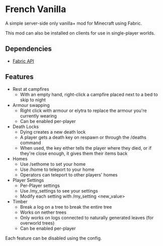 # French Vanilla

A simple server-side only vanilla+ mod for Minecraft using Fabric.

This mod can also be installed on clients for use in single-player worlds.

## Dependencies

- [Fabric API](https://www.curseforge.com/minecraft/mc-mods/fabric-api)

## Features

- Rest at campfires
    - With an empty hand, right-click a campfire placed next to a bed to skip to night
- Armour swapping
    - Right click with armour or elytra to replace the armour you're currently wearing
    - Can be enabled per-player
- Death Locks
    - Dying creates a new death lock
    - A player gets a death key on respawn or through the /deaths command
    - When used, the key either tells the player where they died, or if they're close enough, it gives them their items
      back
- Homes
    - Use /sethome to set your home
    - Use /home to teleport to your home
    - Operators can teleport to other players' homes
- Player Settings
    - Per-Player settings
    - Use /my_settings to see your settings
    - Modify each setting with /my_setting <setting> <new_value>
- Timber
    - Break a log on a tree to break the entire tree
    - Works on nether trees
    - Only works on logs connected to naturally generated leaves (for overworld trees)
    - Can be enabled per-player

Each feature can be disabled using the config.